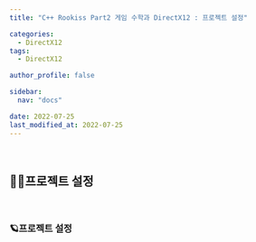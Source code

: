 ```yaml
---
title: "C++ Rookiss Part2 게임 수학과 DirectX12 : 프로젝트 설정"

categories:
  - DirectX12
tags:
  - DirectX12

author_profile: false

sidebar:
  nav: "docs"

date: 2022-07-25
last_modified_at: 2022-07-25
---
```


<br>


## 🙇‍♀️프로젝트 설정


<br>


### 🪐프로젝트 설정